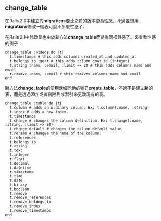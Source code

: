 ## change\_table
        
在Rails 2.0中建立的**migrations**要比之前的版本更為性感，不過要想用**migrations**修改一個表可就不那麼性感了。

在Rails 2.1中修改表也由於新方法**change\_table**而變得同樣性感了。來看看性感的例子：

	change_table :videos do |t|
	  t.timestamps # this adds columns created_at and updated_at
	  t.belongs_to :goat # this adds column goat_id (integer)
	  t.string :name, :email, :limit => 20 # this adds columns name and email
	  t.remove :name, :email # this removes columns name and email
	end
              
新方法**change\_table**的使用就如同他的表兄**create\_table**，不過不是建立新的表，而是透過添加或者刪除列或索引來更改現有的表。

	change_table :table do |t|
	  t.column # adds an ordinary column. Ex: t.column(:name, :string)
	  t.index # adds a new index.
	  t.timestamps
	  t.change # changes the column definition. Ex: t.change(:name, :string, :limit => 80)
	  t.change_default # changes the column default value.
	  t.rename # changes the name of the column.
	  t.references
	  t.belongs_to
	  t.string
	  t.text
	  t.integer
	  t.float
	  t.decimal
	  t.datetime
	  t.timestamp
	  t.time
	  t.date
	  t.binary
	  t.boolean
	  t.remove
	  t.remove_references
	  t.remove_belongs_to
	  t.remove_index
	  t.remove_timestamps
	end